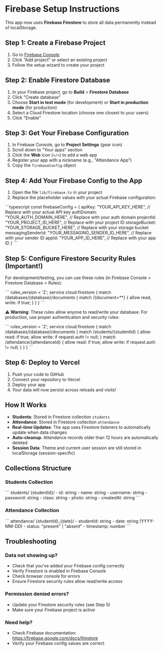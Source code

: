 # Firebase Setup Instructions

This app now uses **Firebase Firestore** to store all data permanently instead of localStorage.

## Step 1: Create a Firebase Project

1. Go to [Firebase Console](https://console.firebase.google.com/)
2. Click "Add project" or select an existing project
3. Follow the setup wizard to create your project

## Step 2: Enable Firestore Database

1. In your Firebase project, go to **Build** > **Firestore Database**
2. Click "Create database"
3. Choose **Start in test mode** (for development) or **Start in production mode** (for production)
4. Select a Cloud Firestore location (choose one closest to your users)
5. Click "Enable"

## Step 3: Get Your Firebase Configuration

1. In Firebase Console, go to **Project Settings** (gear icon)
2. Scroll down to "Your apps" section
3. Click the **Web** icon (`</>`) to add a web app
4. Register your app with a nickname (e.g., "Attendance App")
5. Copy the `firebaseConfig` object

## Step 4: Add Your Firebase Config to the App

1. Open the file `lib/firebase.ts` in your project
2. Replace the placeholder values with your actual Firebase configuration:

\`\`\`typescript
const firebaseConfig = {
  apiKey: "YOUR_API_KEY_HERE",              // Replace with your actual API key
  authDomain: "YOUR_AUTH_DOMAIN_HERE",      // Replace with your auth domain
  projectId: "YOUR_PROJECT_ID_HERE",        // Replace with your project ID
  storageBucket: "YOUR_STORAGE_BUCKET_HERE", // Replace with your storage bucket
  messagingSenderId: "YOUR_MESSAGING_SENDER_ID_HERE", // Replace with your sender ID
  appId: "YOUR_APP_ID_HERE",                // Replace with your app ID
}
\`\`\`

## Step 5: Configure Firestore Security Rules (Important!)

For development/testing, you can use these rules (in Firebase Console > Firestore Database > Rules):

\`\`\`
rules_version = '2';
service cloud.firestore {
  match /databases/{database}/documents {
    match /{document=**} {
      allow read, write: if true;
    }
  }
}
\`\`\`

⚠️ **Warning**: These rules allow anyone to read/write your database. For production, use proper authentication and security rules:

\`\`\`
rules_version = '2';
service cloud.firestore {
  match /databases/{database}/documents {
    match /students/{studentId} {
      allow read: if true;
      allow write: if request.auth != null;
    }
    match /attendance/{attendanceId} {
      allow read: if true;
      allow write: if request.auth != null;
    }
  }
}
\`\`\`

## Step 6: Deploy to Vercel

1. Push your code to GitHub
2. Connect your repository to Vercel
3. Deploy your app
4. Your data will now persist across reloads and visits!

## How It Works

- **Students**: Stored in Firestore collection `students`
- **Attendance**: Stored in Firestore collection `attendance`
- **Real-time Updates**: The app uses Firestore listeners to automatically update when data changes
- **Auto-cleanup**: Attendance records older than 12 hours are automatically deleted
- **Session Data**: Theme and current user session are still stored in localStorage (session-specific)

## Collections Structure

### Students Collection
\`\`\`
students/
  {studentId}/
    - id: string
    - name: string
    - username: string
    - password: string
    - class: string
    - photo: string
    - createdAt: string
\`\`\`

### Attendance Collection
\`\`\`
attendance/
  {studentId}_{date}/
    - studentId: string
    - date: string (YYYY-MM-DD)
    - status: "present" | "absent"
    - timestamp: number
\`\`\`

## Troubleshooting

### Data not showing up?
- Check that you've added your Firebase config correctly
- Verify Firestore is enabled in Firebase Console
- Check browser console for errors
- Ensure Firestore security rules allow read/write access

### Permission denied errors?
- Update your Firestore security rules (see Step 5)
- Make sure your Firebase project is active

### Need help?
- Check Firebase documentation: https://firebase.google.com/docs/firestore
- Verify your Firebase config values are correct
